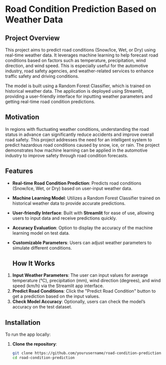 # Road Condition Prediction Based on Weather Data
## Project Overview
This project aims to predict road conditions (Snow/Ice, Wet, or Dry) using real-time weather data. It leverages machine learning to help forecast road conditions based on factors such as temperature, precipitation, wind direction, and wind speed. This is especially useful for the automotive industry, road safety agencies, and weather-related services to enhance traffic safety and driving conditions.

The model is built using a Random Forest Classifier, which is trained on historical weather data. The application is deployed using Streamlit, providing a user-friendly interface for inputting weather parameters and getting real-time road condition predictions.

## Motivation
In regions with fluctuating weather conditions, understanding the road status in advance can significantly reduce accidents and improve overall road safety. This project addresses the need for an intelligent system to predict hazardous road conditions caused by snow, ice, or rain. The project demonstrates how machine learning can be applied in the automotive industry to improve safety through road condition forecasts.

## Features

- **Real-time Road Condition Prediction**: Predicts road conditions (Snow/Ice, Wet, or Dry) based on user-input weather data.
- **Machine Learning Model**: Utilizes a Random Forest Classifier trained on historical weather data to provide accurate predictions.
- **User-friendly Interface**: Built with **Streamlit** for ease of use, allowing users to input data and receive predictions quickly.
- **Accuracy Evaluation**: Option to display the accuracy of the machine learning model on test data.
- **Customizable Parameters**: Users can adjust weather parameters to simulate different conditions.

  ## How It Works

1. **Input Weather Parameters**: The user can input values for average temperature (°C), precipitation (mm), wind direction (degrees), and wind speed (km/h) via the Streamlit app interface.
2. **Predict Road Conditions**: Click the "Predict Road Condition" button to get a prediction based on the input values.
3. **Check Model Accuracy**: Optionally, users can check the model’s accuracy on the test dataset.

## Installation

To run the app locally:

1. **Clone the repository**:
   ```bash
   git clone https://github.com/yourusername/road-condition-prediction.git
   cd road-condition-prediction



